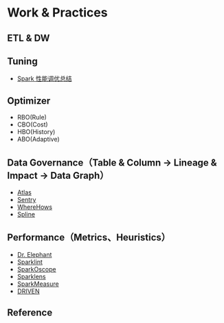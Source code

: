 # Work & Practices

## ETL & DW

## Tuning

- [Spark 性能调优总结](https://github.com/endymecy/spark-config-and-tuning)

## Optimizer

- RBO(Rule)
- CBO(Cost)
- HBO(History)
- ABO(Adaptive)

## Data Governance（Table & Column -> Lineage & Impact -> Data Graph）

- [Atlas](https://atlas.apache.org/)
- [Sentry](https://sentry.apache.org/)
- [WhereHows](https://github.com/linkedin/WhereHows)
- [Spline](https://github.com/AbsaOSS/spline)

## Performance（Metrics、Heuristics）

- [Dr. Elephant](https://github.com/linkedin/dr-elephant)
- [Sparklint](https://github.com/groupon/sparklint)
- [SparkOscope](https://github.com/ibm-research-ireland/sparkoscope)
- [Sparklens](https://github.com/qubole/sparklens)
- [SparkMeasure](https://github.com/LucaCanali/sparkMeasure)
- [DRIVEN](http://www.driven.io/spark/)

## Reference


